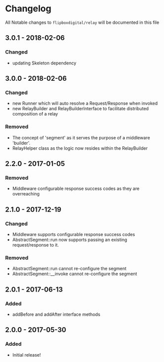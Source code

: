 # Changelog
All Notable changes to `flipboxdigital/relay` will be documented in this file

## 3.0.1 - 2018-02-06
### Changed
- updating Skeleton dependency

## 3.0.0 - 2018-02-06

### Changed
- new Runner which will auto resolve a Request/Response when invoked
- new RelayBuilder and RelayBuilderInterface to facilitate distributed composition of a relay

### Removed
- The concept of 'segment' as it serves the purpose of a middleware 'builder'.
- RelayHelper class as the logic now resides within the RelayBuilder

## 2.2.0 - 2017-01-05
### Removed
- Middleware configurable response success codes as they are overreaching

## 2.1.0 - 2017-12-19
### Changed
- Middleware supports configurable response success codes
- AbstractSegment::run now supports passing an existing request/response to it.

### Removed
- AbstractSegment::run cannot re-configure the segment
- AbstractSegment::__invoke cannot re-configure the segment

## 2.0.1 - 2017-06-13
### Added
- addBefore and addAfter interface methods

## 2.0.0 - 2017-05-30
### Added
- Initial release!